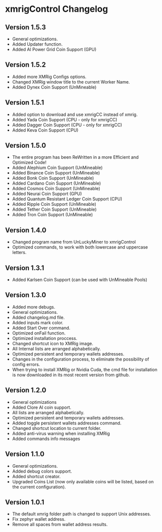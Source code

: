 # xmrigControl Changelog

## Version 1.5.3
- General optimizations.
- Added Updater function.
- Added AI Power Grid Coin Support (GPU)

## Version 1.5.2
- Added more XMRig Configs options.
- Changed XMRig window title to the current Worker Name.
- Added Dynex Coin Support (UnMineable)

## Version 1.5.1
- Added option to download and use xmrigCC instead of xmrig.
- Added Yada Coin Support (CPU - only for xmrigCC)
- Added Dagger Coin Support (CPU - only for xmrigCC)
- Added Keva Coin Support (CPU)

## Version 1.5.0
- The entire program has been ReWritten in a more Efficient and Optimized Code!
- Added Alephium Coin Support (UnMineable)
- Added Binance Coin Support (UnMineable)
- Added Bonk Coin Support (UnMineable)
- Added Cardano Coin Support (UnMineable)
- Added Cosmos Coin Support (UnMineable)
- Added Neurai Coin Support (GPU)
- Added Quantum Resistant Ledger Coin Support (CPU)
- Added Ripple Coin Support (UnMineable)
- Added Tether Coin Support (UnMineable)
- Added Tron Coin Support (UnMineable)

## Version 1.4.0
- Changed program name from UnLuckyMiner to xmrigControl
- Optimized commands, to work with both lowercase and uppercase letters.

## Version 1.3.1
- Added Karlsen Coin Support (can be used with UnMineable Pools)

## Version 1.3.0
- Added more debugs.
- General optimizations.
- Added changelog.md file.
- Added inputs mark color.
- Added Start Over command.
- Optimized onFail function.
- Optimized installation proccess.
- Changed shortcut icon to XMRig image. 
- All Internal lists are arranged alphabetically.
- Optimized persistent and temporary wallets addresses.
- Changes in the configuration process, to eliminate the possibility of config errors.
- When trying to install XMRig or Nvidia Cuda, the cmd file for installation is now downloaded in its most recent version from github.

## Version 1.2.0
- General optimizations
- Added Clore AI coin support.
- All lists are arranged alphabetically.
- Optimized persistent and temporary wallets addresses.
- Added toggle persistent wallets addresses command.
- Changed shortcut location to current folder.
- Added anti-virus warning when installing XMRig
- Added commands info messages

## Version 1.1.0
- General optimizations.
- Added debug colors support.
- Added shortcut creator.
- Upgraded Coins List (now only available coins will be listed, based on the current configuration).

## Version 1.0.1
- The default xmrig folder path is changed to support Unix addresses.
- Fix zephyr wallet address.
- Remove all spaces from wallet address results.